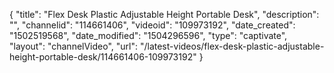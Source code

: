 {
    "title": "Flex Desk Plastic Adjustable Height Portable Desk",
    "description": "",
    "channelid": "114661406",
    "videoid": "109973192",
    "date_created": "1502519568",
    "date_modified": "1504296596",
    "type": "captivate",
    "layout": "channelVideo",
    "url": "\/latest-videos\/flex-desk-plastic-adjustable-height-portable-desk\/114661406-109973192"
}